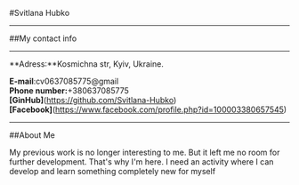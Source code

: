 #Svitlana Hubko

---

##My contact info

---

**Adress:**Kosmichna str, Kyiv, Ukraine.

**E-mail**:cv0637085775@gmail  
**Phone number:**+380637085775  
**[GinHub]**(https://github.com/Svitlana-Hubko)  
**[Facebook]**(https://www.facebook.com/profile.php?id=100003380657545)

---

##About Me

My previous work is no longer interesting to me. But it left me no room for further development. That's why I'm here. I need an activity where I can develop and learn something completely new for myself
